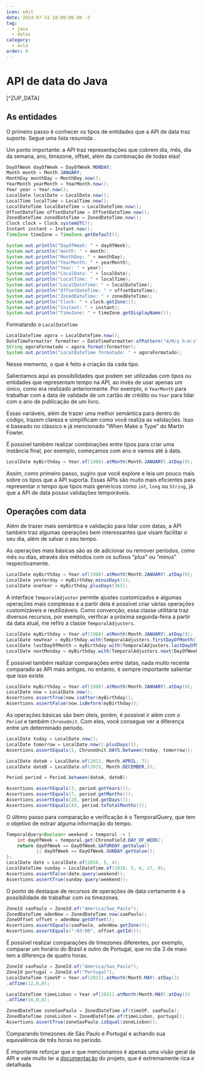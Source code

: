 ```yaml
---
icon: edit
date: 2024-07-31 18:00:00.00 -3
tag:
  - java
  - datas
category:
  - aula
order: 9
---
```


# API de data do Java

[^ZUP_DATA]

## As entidades

O primeiro passo é conhecer os tipos de entidades que a API de data traz suporte. Segue uma lista resumida . 

Um ponto importante: a API traz representações que cobrem dia, mês, dia da semana, ano, timezone, offset, além da combinação de todas elas! 


```java
DayOfWeek dayOfWeek = DayOfWeek.MONDAY;
Month month = Month.JANUARY;
MonthDay monthDay = MonthDay.now();
YearMonth yearMonth = YearMonth.now();
Year year = Year.now();
LocalDate localDate = LocalDate.now();
LocalTime localTime = LocalTime.now();
LocalDateTime localDateTime = LocalDateTime.now();
OffsetDateTime offsetDateTime = OffsetDateTime.now();
ZonedDateTime zonedDateTime = ZonedDateTime.now();
Clock clock = Clock.systemUTC();
Instant instant = Instant.now();
TimeZone timeZone = TimeZone.getDefault();

System.out.println("DayOfWeek: " + dayOfWeek);
System.out.println("month: " + month);
System.out.println("MonthDay: " + monthDay);
System.out.println("YearMonth: " + yearMonth);
System.out.println("Year: " + year);
System.out.println("LocalDate: " + localDate);
System.out.println("LocalTime: " + localTime);
System.out.println("LocalDateTime: " + localDateTime);
System.out.println("OffsetDateTime: " + offsetDateTime);
System.out.println("ZonedDateTime: " + zonedDateTime);
System.out.println("Clock: " + clock.getZone());
System.out.println("Instant: " + instant);
System.out.println("TimeZone: " + timeZone.getDisplayName());
```

Formatando o `LocalDateTime`


```java
LocalDateTime agora = LocalDateTime.now();
DateTimeFormatter formatter = DateTimeFormatter.ofPattern("d/M/y h:m:s");
String agoraFormatado = agora.format(formatter);
System.out.println("LocalDateTime formatado: " + agoraFormatado);
```


Nesse memento, o que é feito a criação da cada tipo.

Salientamos aqui as possibilidades que podem ser utilizadas com tipos ou entidades que representam tempo na API, ao invés de usar apenas um único, como era realizado anteriormente. Por exemplo, o `YearMonth` para trabalhar com a data de validade de um cartão de crédito ou `Year` para lidar com o ano de publicação de um livro.

Essas variáveis, além de trazer uma melhor semântica para dentro do código, trazem clareza e simplificam como você realiza as validações. Isso é baseado no clássico e já mencionado “When Make a Type” do Martin Fowler. 


É possível também realizar combinações entre tipos para criar uma instância final, por exemplo, começamos com ano e vamos até à data.

```java
LocalDate myBirthday = Year.of(1988).atMonth(Month.JANUARY).atDay(9);
```


Assim, como primeiro passo, sugiro que você explore e leia um pouco mais sobre os tipos que a API suporta. Essas APIs são muito mais eficientes para representar o tempo que tipos mais genéricos como `int`, `long` ou `String`, já que a API de data possui validações temporáveis.



## Operações com data

Além de trazer mais semântica e validação para lidar com datas, a API também traz algumas operações bem interessantes que visam facilitar o seu dia, além de salvar o seu tempo. 

As operações mais básicas são as de adicionar ou remover períodos, como mês ou dias, através dos métodos com os sufixos “_plus_” ou “_minus_” respectivamente.


```java
LocalDate myBirthday = Year.of(1988).atMonth(Month.JANUARY).atDay(9);
LocalDate yesterday = myBirthday.minusDays(1);
LocalDate oneYear = myBirthday.plusDays(365);
```


A interface `TemporalAdjuster` permite ajustes customizados e algumas operações mais complexas e a partir dela é possível criar várias operações customizáveis e reutilizáveis. Como convenção, essa classe utilitária traz diversos recursos, por exemplo, verificar a próxima segunda-feira a partir da data atual, me refiro a classe `TemporalAdjusters`.

```java
LocalDate myBirthday = Year.of(1988).atMonth(Month.JANUARY).atDay(9);
LocalDate newYear = myBirthday.with(TemporalAdjusters.firstDayOfMonth());
LocalDate lastDayOfMonth = myBirthday.with(TemporalAdjusters.lastDayOfMonth());
LocalDate nextMonday = myBirthday.with(TemporalAdjusters.next(DayOfWeek.MONDAY));
```

É possível também realizar comparações entre datas, nada muito recente comparado as API mais antigas, no entanto, é sempre importante salientar que isso existe.

```java
LocalDate myBirthday = Year.of(1988).atMonth(Month.JANUARY).atDay(9);
LocalDate now = LocalDate.now();
Assertions.assertTrue(now.isAfter(myBirthday));
Assertions.assertFalse(now.isBefore(myBirthday));
```

As operações básicas são bem úteis, porém, é possível ir além com o `Period` e também `ChronoUnit`. Com eles, você consegue ver a diferença entre um determinado período.

```java
LocalDate today = LocalDate.now();
LocalDate tomorrow = LocalDate.now().plusDays(1);
Assertions.assertEquals(1, ChronoUnit.DAYS.between(today, tomorrow));

LocalDate dateA = LocalDate.of(2012, Month.APRIL, 7);
LocalDate dateB = LocalDate.of(2015, Month.DECEMBER,5);

Period period = Period.between(dateA, dateB);

Assertions.assertEquals(3, period.getYears());
Assertions.assertEquals(7, period.getMonths());
Assertions.assertEquals(28, period.getDays());
Assertions.assertEquals(43, period.toTotalMonths());
```


O último passo para comparação e verificação é o TemporalQuery, que tem o objetivo de extrair alguma informação do tempo.

```java
TemporalQuery<Boolean> weekend = temporal -> {
    int dayOfWeek = temporal.get(ChronoField.DAY_OF_WEEK);
    return dayOfWeek == DayOfWeek.SATURDAY.getValue()
           || dayOfWeek == DayOfWeek.SUNDAY.getValue();
};
LocalDate date = LocalDate.of(2018, 5, 4);
LocalDateTime sunday = LocalDateTime.of(2018, 5, 6, 17, 0);
Assertions.assertFalse(date.query(weekend));
Assertions.assertTrue(sunday.query(weekend));
```

O ponto de destaque de recursos de operações de data certamente é a possibilidade de trabalhar com os timezones.

```java
ZoneId saoPaulo = ZoneId.of("America/Sao_Paulo");
ZonedDateTime adenNow = ZonedDateTime.now(saoPaulo);
ZoneOffset offset = adenNow.getOffset();
Assertions.assertEquals(saoPaulo, adenNow.getZone());
Assertions.assertEquals("-03:00", offset.getId());
```

É possível realizar comparações de timezones diferentes, por exemplo, comparar um horário do Brasil e outro de Portugal, que no dia 3 de maio tem a diferença de quatro horas.

```java
ZoneId saoPaulo = ZoneId.of("America/Sao_Paulo");
ZoneId portugal = ZoneId.of("Portugal");
LocalDateTime timeSP = Year.of(2021).atMonth(Month.MAY).atDay(3)
.atTime(12,0,0);

LocalDateTime timeLisbon = Year.of(2021).atMonth(Month.MAY).atDay(3)
.atTime(16,0,0);

ZonedDateTime zoneSaoPaulo = ZonedDateTime.of(timeSP, saoPaulo);
ZonedDateTime zoneLisbon = ZonedDateTime.of(timeLisbon, portugal);
Assertions.assertTrue(zoneSaoPaulo.isEqual(zoneLisbon));
```


Comparando timezones de São Paulo e Portugal e achando sua equivalência de três horas no período.

É importante reforçar que o que mencionamos é apenas uma visão geral da API e vale muito ler a [documentação](https://docs.oracle.com/en/java/javase/21/docs/api/java.base/java/time/package-summary.html) do projeto, que é extremamente rica e detalhada.


<!-- @include: ../bib/bib.md -->

